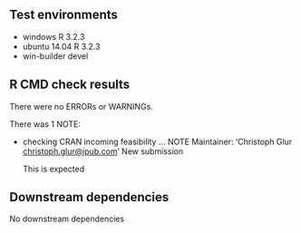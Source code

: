 ## Test environments
* windows R 3.2.3
* ubuntu 14.04 R 3.2.3
* win-builder devel

## R CMD check results
There were no ERRORs or WARNINGs. 

There was 1 NOTE:

* checking CRAN incoming feasibility ... NOTE
  Maintainer: ‘Christoph Glur <christoph.glur@ipub.com>’
  New submission
  
  This is expected

## Downstream dependencies

No downstream dependencies